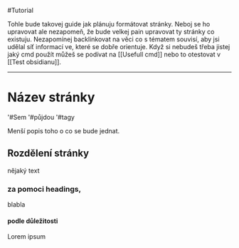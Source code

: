 #Tutorial

Tohle bude takovej guide jak plánuju formátovat stránky. Neboj se ho upravovat ale nezapomeň, že bude velkej pain upravovat ty stránky co existuju.
Nezapomínej backlinkovat na věci co s tématem souvisí, aby jsi udělal síť informací ve, které se dobře orientuje. Když si nebudeš třeba jistej jaký cmd použít můžeš se podívat na [[Usefull cmd]] nebo to otestovat v [[Test obsidianu]].


---
# Název stránky
'#Sem '#půjdou '#tagy

Menší popis toho o co se bude jednat.
## Rozdělení stránky
nějaký text
### za pomoci headings,
blabla
#### podle důležitosti
Lorem ipsum







